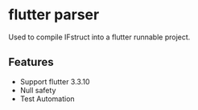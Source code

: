 # flutter parser

Used to compile IFstruct into a flutter runnable project.

## Features

* Support flutter 3.3.10
* Null safety
* Test Automation
